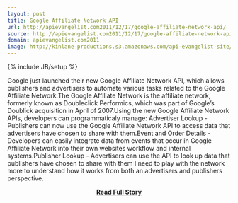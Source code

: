 ```yaml
---
layout: post
title: Google Affiliate Network API
url: http://apievangelist.com2011/12/17/google-affiliate-network-api/
source: http://apievangelist.com2011/12/17/google-affiliate-network-api/
domain: apievangelist.com2011
image: http://kinlane-productions.s3.amazonaws.com/api-evangelist-site/blog/Google-Affiliate-Network-API.png
---
```

{% include JB/setup %}<p>Google just launched their new Google Affiliate Network API, which allows publishers and advertisers to automate various tasks related to the Google Affiliate Network.The Google Affiliate Network is the affiliate network, formerly known as Doubleclick Performics, which was part of Google’s Doublick acquisition in April of 2007.Using the new Google Affiliate Network APIs, developers can programmaticaly manage: Advertiser Lookup - Publishers can now use the Google Affiliate Network API to access data that advertisers have chosen to share with them.Event and Order Details - Developers can easily integrate data from events that occur in Google Affiliate Network into their own websites workflow and internal systems.Publisher Lookup - Advertisers can use the API to look up data that publishers have chosen to share with them I need to play with the network more to understand how it works from both an advertisers and publishers perspective.</p>
<center><p><a href="http://apievangelist.com2011/12/17/google-affiliate-network-api/" style='padding:25px; font-sze:18px; font-weight: bold;'>Read Full Story</a></p></center>
